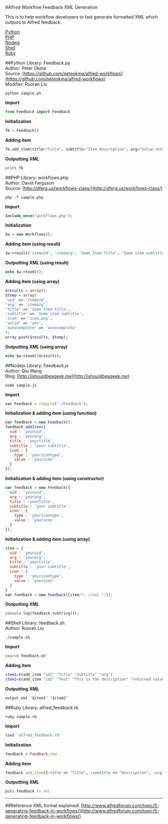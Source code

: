 #Alfred Workflow Feedback XML Generation

This is to help workflow developers to fast generate formatted XML which outputs to Alfred feedback.

[Python](#python)  
[PHP](#php)  
[Nodejs](#nodejs)  
[Shell](#shell)  
[Ruby](#ruby)  

##Python
Library: Feedback.py  
Author: Peter Okma  
Source :[https://github.com/peteokma/alfred-workflows](https://github.com/peteokma/alfred-workflows)  
Modifier: Ruoran Liu

`python sample.ph`

**Import**  
```python
from Feedback import Feedback
```

**Initialization**  
```python
fb = Feedback()
```

**Adding item**  
```python
fb.add_item(title="Title", subtitle="Item description", arg="Value return to workflow", valid="yes", autocomplete="Description", icon="public.jpeg", filetype="file", icontype="filetype")
```

**Outputting XML**  
```python
print fb
```

##PHP
Library: workflows.php  
Author: David Ferguson  
Source: [http://dferg.us/workflows-class/](http://dferg.us/workflows-class/)

`php -f sample.php`

**Import**  
```php
include_once('workflows.php');
```

**Initialization**  
```php
$w = new Workflows();
```

**Adding item (using result)**  
```php
$w->result('itemuid', 'itemarg', 'Some Item Title', 'Some item subtitle', 'icon.png', 'yes', 'autocomplete');
```

**Outputting XML (using result)**  
```php
echo $w->toxml();
```

**Adding item (using array)**  
```php
$results = array();
$temp = array(
'uid' => 'itemuid',
'arg' => 'itemarg',
'title' => 'Some Item Title',
'subtitle' => 'Some item subtitle',
'icon' => 'icon.png',
'valid' => 'yes',
'autocomplete' => 'autocomplete'
);
array_push($results, $temp);
```

**Outputting XML (using array)**  
```php
echo $w->toxml($results);
```

##Nodejs
Library: Feedback.js  
Author: Qiu Wang  
Blog: [http://ishouldbeageek.me](http://ishouldbeageek.me)

`node sample.js`

**Import**  
```javascript
var Feedback = require('./Feedback');
```

**Initialization & adding item (using function)**  
```javascript
var feedback = new Feedback();
feedback.addItem({ 
  uid : 'youruid', 
  arg : 'yourarg', 
  title : 'yourtitle',
  subtitle : 'your subtitle',
  icon : {
    type : 'youricontype',
    value : 'youricon'
  }
});
```

**Initialization & adding item (using constructor)**  
```javascript
var feedback = new Feedback({ 
  uid : 'youruid', 
  arg : 'yourarg', 
  title : 'yourtitle',
  subtitle : 'your subtitle',
  icon : {
    type : 'youricontype',
    value : 'youricon'
  }
});
```

**Initialization & adding item (using array)**  
```javascript
item = { 
  uid : 'youruid', 
  arg : 'yourarg', 
  title : 'yourtitle',
  subtitle : 'your subtitle',
  icon : {
    type : 'youricontype',
    value : 'youricon'
  }
}
var feedback = new Feedback([item/*, item2 */]);
```

**Outputting XML**  
```javascript
console.log(feedback.toString());
```

##Shell
Library: feedback.sh  
Author: Ruoran Liu

`./sample.sh`

**Import**  
```sh
source feedback.sh
```

**Adding item**  
```sh
item1=$(add_item "id1" "Title" "Subtitle" "arg")
item2=$(add_item "id2" "Test" "This is the description" "returned value" "yes" "autocomplete" "public.jpeg" "file" "filetype")
```

**Outputting XML**  
```sh
output_xml "$item1" "$item2"
```
##Ruby
Library: alfred_feedback.rb

`ruby sample.rb`

**Import**  
```ruby
load 'alfred_feedback.rb'
```

**Initialization**  
```ruby
feedback = Feedback.new
```

**Adding item**  
```ruby
feedback.add_item({:title => "Title", :subtitle => "Description", :arg => "Value", :uid => "ID", :icon => {:type => "filetype", :name => "public.jpeg"}})
```

**Outputting XML**
```ruby
puts feedback.to_xml
```

---
##Reference
XML format explained: [http://www.alfredforum.com/topic/5-generating-feedback-in-workflows/](http://www.alfredforum.com/topic/5-generating-feedback-in-workflows/)
